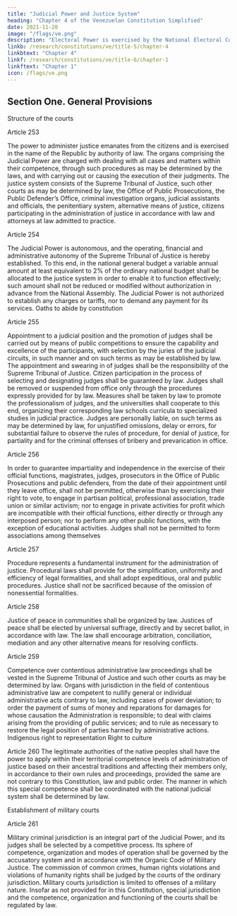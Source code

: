 ```yaml
---
title: "Judicial Power and Justice System"
heading: "Chapter 4 of the Venezuelan Constitution Simplified"
date: 2021-11-20
image: "/flags/ve.png"
description: "Electoral Power is exercised by the National Electoral Council as governing body, and by the latter’s subordinate organs"
linkb: /research/constitutions/ve/title-5/chapter-4
linkbtext: "Chapter 4"
linkf: /research/constitutions/ve/title-6/chapter-1
linkftext: "Chapter 1"
icon: /flags/ve.png
---
```



## Section One. General Provisions

Structure of the courts

Article 253

The power to administer justice emanates from the citizens and is exercised in the name
of the Republic by authority of law.
The organs comprising the Judicial Power are charged with dealing with all cases and
matters within their competence, through such procedures as may be determined by
the laws, and with carrying out or causing the execution of their judgments.
The justice system consists of the Supreme Tribunal of Justice, such other courts as may
be determined by law, the Office of Public Prosecutions, the Public Defender’s Office,
criminal investigation organs, judicial assistants and officials, the penitentiary system,
alternative means of justice, citizens participating in the administration of justice in
accordance with law and attorneys at law admitted to practice.

Article 254

The Judicial Power is autonomous, and the operating, financial and administrative
autonomy of the Supreme Tribunal of Justice is hereby established. To this end, in the
national general budget a variable annual amount at least equivalent to 2% of the
ordinary national budget shall be allocated to the justice system in order to enable it to
function effectively; such amount shall not be reduced or modified without authorization
in advance from the National Assembly. The Judicial Power is not authorized to
establish any charges or tariffs, nor to demand any payment for its services.
Oaths to abide by constitution

Article 255

Appointment to a judicial position and the promotion of judges shall be carried out by
means of public competitions to ensure the capability and excellence of the participants,
with selection by the juries of the judicial circuits, in such manner and on such terms as
may be established by law. The appointment and swearing in of judges shall be the
responsibility of the Supreme Tribunal of Justice. Citizen participation in the process of
selecting and designating judges shall be guaranteed by law. Judges shall be removed or
suspended from office only through the procedures expressly provided for by law.
Measures shall be taken by law to promote the professionalism of judges, and the
universities shall cooperate to this end, organizing their corresponding law schools
curricula to specialized studies in judicial practice.
Judges are personally liable, on such terms as may be determined by law, for unjustified
omissions, delay or errors, for substantial failure to observe the rules of procedure, for
denial of justice, for partiality and for the criminal offenses of bribery and prevarication
in office.

Article 256

In order to guarantee impartiality and independence in the exercise of their official
functions, magistrates, judges, prosecutors in the Office of Public Prosecutions and
public defenders, from the date of their appointment until they leave office, shall not be
permitted, otherwise than by exercising their right to vote, to engage in partisan
political, professional association, trade union or similar activism; nor to engage in
private activities for profit which are incompatible with their official functions, either
directly or through any interposed person; nor to perform any other public functions,
with the exception of educational activities.
Judges shall not be permitted to form associations among themselves

Article 257

Procedure represents a fundamental instrument for the administration of justice.
Procedural laws shall provide for the simplification, uniformity and efficiency of legal
formalities, and shall adopt expeditious, oral and public procedures. Justice shall not be
sacrificed because of the omission of nonessential formalities.

Article 258

Justice of peace in communities shall be organized by law. Justices of peace shall be
elected by universal suffrage, directly and by secret ballot, in accordance with law.
The law shall encourage arbitration, conciliation, mediation and any other alternative
means for resolving conflicts.

Article 259

Competence over contentious administrative law proceedings shall be vested in the
Supreme Tribunal of Justice and such other courts as may be determined by law. Organs
with jurisdiction in the field of contentious administrative law are competent to nullify
general or individual administrative acts contrary to law, including cases of power
deviation; to order the payment of sums of money and reparations for damages for
whose causation the Administration is responsible; to deal with claims arising from the providing of public services; and to rule as necessary to restore the legal position of
parties harmed by administrative actions.
Indigenous right to representation
Right to culture

Article 260
The legitimate authorities of the native peoples shall have the power to apply within
their territorial competence levels of administration of justice based on their ancestral
traditions and affecting their members only, in accordance to their own rules and
proceedings, provided the same are not contrary to this Constitution, law and public
order. The manner in which this special competence shall be coordinated with the
national judicial system shall be determined by law.

Establishment of military courts

Article 261

Military criminal jurisdiction is an integral part of the Judicial Power, and its judges shall
be selected by a competitive process. Its sphere of competence, organization and modes
of operation shall be governed by the accusatory system and in accordance with the
Organic Code of Military Justice. The commission of common crimes, human rights
violations and violations of humanity rights shall be judged by the courts of the ordinary
jurisdiction. Military courts jurisdiction is limited to offenses of a military nature.
Insofar as not provided for in this Constitution, special jurisdiction and the competence,
organization and functioning of the courts shall be regulated by law.

